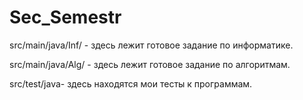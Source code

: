 # Sec_Semestr
src/main/java/Inf/ - здесь лежит готовое задание по информатике.

src/main/java/Alg/ - здесь лежит готовое задание по алгоритмам.

src/test/java- здесь находятся мои тесты к программам.